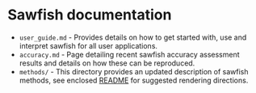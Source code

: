 # Sawfish documentation

- `user_guide.md` - Provides details on how to get started with, use and interpret sawfish for all user applications.
- `accuracy.md` - Page detailing recent sawfish accuracy assessment results and details on how these can be reproduced.
- `methods/` - This directory provides an updated description of sawfish methods, see enclosed [README](methods/README.md) for suggested rendering directions.
